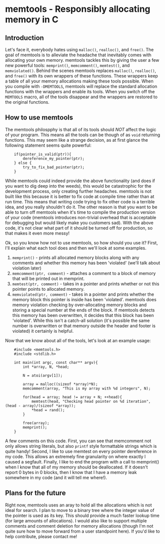 # memtools - Responsibly allocating memory in C
## Introduction

Let's face it, everybody hates using `malloc()`, `realloc()`, and `free()`. The goal of memtools is to alleviate the headache that inevitably comes with allocating 
your own memory. memtools tackles this by giving the user a few new powerful tools: `memprint()`, `memcomment()`, `memtest()`, and `memviolated()`. Behind the
scenes memtools replaces `malloc()`, `realloc()`, and `free()` with its own wrappers of these functions. These wrappers keep a table of all your memory allocations
making these tools possible. When you compile with `-DMEMTOOLS`, memtools will replace the standard allocation functions with the wrappers and enable its tools.
When you switch off the `MEMTOOLS` macro, all of the tools disappear and the wrappers are restored to the original functions.

## How to use memtools

The memtools philospphy is that all of its tools should *NOT* affect the logic of your program. This means all the tools can be though of as `void` returning 
functions. This may seem like a strange decision, as at first glance the following statement seems quite powerful:

        if(pointer_is_valid(ptr)){
            dereference_my_pointer(ptr);
        } else {
            try_to_fix_bad_pointer(ptr);
        }
        
While memtools could indeed provide the above functionality (and does if you want to dig deep into the weeds), this would be catastrophic for the development 
process, only creating further headaches. memtools is not built like this because it is better to fix code at compile time rather than at run time. This means 
that writing code trying to fix other code is a terrible idea, and you really shouldn't do it. The other reason is that you want to be able to turn off memtools 
when it's time to compile the production version of your code (memtools introduces non-trivial overhead that is acceptable for debugging but would likely 
make you customers sad). With the above code, it's not clear what part of it should be turned off for production, so that makes it even more messy!

Ok, so you know how not to use memtools, so how should you use it? First, I'll explain what each tool does and then we'll look at some examples.

1. `memprint()` - prints all allocated memory blocks along with any comments and whether this memory has been 'violated' (we'll talk about violation later)
2. `memcomment(ptr, comment)` - attaches a comment to a block of memory that will be printed out in memprint.
3. `memtest(ptr, comment)` - takes in a pointer and prints whether or not this pointer points to allocated memory.
4. `memviolated(ptr, comment)` - takes in a pointer and prints whether the memory block this pointer is inside has been 'violated'. memtools does memory violation checking
by over-allocating memory blocks and storing a special number at the ends of the block. If memtools detects this memory has been overwritten, it decides that
this block has been 'violated'. While this isn't a catch-all solution (it's possible the same number is overwritten or that memory outside the header and footer
is violated) it certainly is helpful.

Now that we know about all of the tools, let's look at an example usage:

        #include <memtools.h>
        #include <stdlib.h>
        
        int main(int argc, const char** argv){
            int *array, N, *head;
            
            N = atoi(argv[1]);
            
            array = malloc((sizeof *array)*N);
            memcomment(array, "This is my array with %d integers", N);
            
            for(head = array; head != array + N; ++head){
                memtest(head, "Checking head pointer on %d iteration", (head - array)/(sizeof *array));
                *head = rand();
            }
            
            free(array);
            memprint();
        }
        
A few comments on this code. First, you can see that memcomment not only allows string literals, but also `printf` style formattable strings which is quite handy!
Second, I like to use memtest on every pointer dereference in my code. This allows an extremely fine granularity on where exactly I caused a segfault. Finally, I
like to end the program with a call to memprint() when I know that all of my memory should be deallocated. If it doesn't report 0 bytes in 0 blocks, then I know
that I have a memory leak somewhere in my code (and it will tell me where!).

## Plans for the future

Right now, memtools uses an aray to hold all the allocations which is not ideal for search. I plan to move to a binary tree where the integer value of the pointer
is used as its key. This should provide a much faster lookup time (for large amounts of allocations). I would also like to support multiple comments and comment
deletion for memory allocations (though I'm not quite sure how to move forward from a user standpoint here). If you'd like to help contribute, please contact me!
